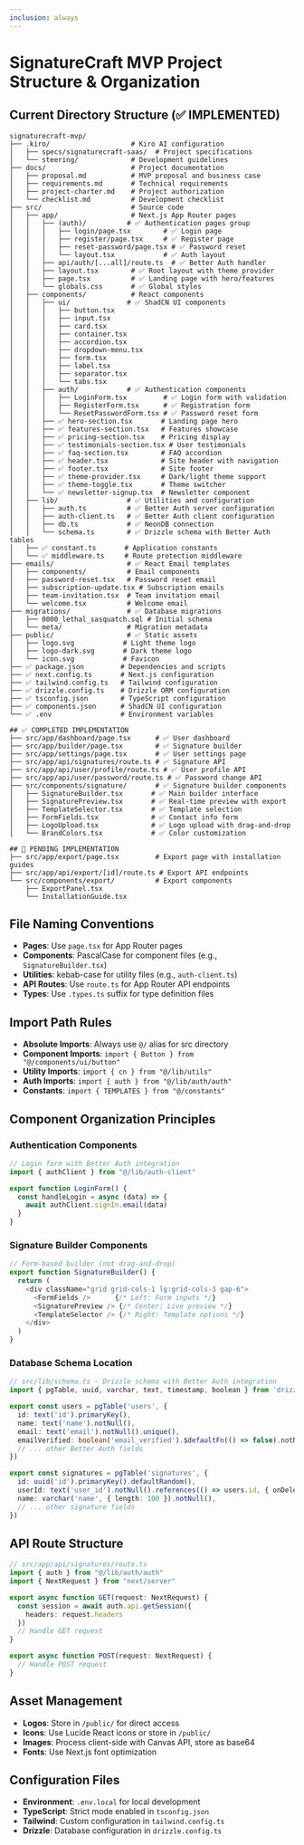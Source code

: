 ```yaml
---
inclusion: always
---
```


# SignatureCraft MVP Project Structure & Organization

## Current Directory Structure (✅ IMPLEMENTED)
```
signaturecraft-mvp/
├── .kiro/                    # Kiro AI configuration
│   ├── specs/signaturecraft-saas/  # Project specifications
│   └── steering/             # Development guidelines
├── docs/                     # Project documentation
│   ├── proposal.md           # MVP proposal and business case
│   ├── requirements.md       # Technical requirements
│   ├── project-charter.md    # Project authorization
│   └── checklist.md          # Development checklist
├── src/                      # Source code
│   ├── app/                  # Next.js App Router pages
│   │   ├── (auth)/          # ✅ Authentication pages group
│   │   │   ├── login/page.tsx        # ✅ Login page
│   │   │   ├── register/page.tsx     # ✅ Register page
│   │   │   ├── reset-password/page.tsx # ✅ Password reset
│   │   │   └── layout.tsx            # ✅ Auth layout
│   │   ├── api/auth/[...all]/route.ts  # ✅ Better Auth handler
│   │   ├── layout.tsx        # ✅ Root layout with theme provider
│   │   ├── page.tsx          # ✅ Landing page with hero/features
│   │   └── globals.css       # ✅ Global styles
│   ├── components/           # React components
│   │   ├── ui/              # ✅ ShadCN UI components
│   │   │   ├── button.tsx
│   │   │   ├── input.tsx
│   │   │   ├── card.tsx
│   │   │   ├── container.tsx
│   │   │   ├── accordion.tsx
│   │   │   ├── dropdown-menu.tsx
│   │   │   ├── form.tsx
│   │   │   ├── label.tsx
│   │   │   ├── separator.tsx
│   │   │   └── tabs.tsx
│   │   ├── auth/            # ✅ Authentication components
│   │   │   ├── LoginForm.tsx         # ✅ Login form with validation
│   │   │   ├── RegisterForm.tsx      # ✅ Registration form
│   │   │   └── ResetPasswordForm.tsx # ✅ Password reset form
│   │   ├── ✅ hero-section.tsx       # Landing page hero
│   │   ├── ✅ features-section.tsx   # Features showcase
│   │   ├── ✅ pricing-section.tsx    # Pricing display
│   │   ├── ✅ testimonials-section.tsx # User testimonials
│   │   ├── ✅ faq-section.tsx        # FAQ accordion
│   │   ├── ✅ header.tsx             # Site header with navigation
│   │   ├── ✅ footer.tsx             # Site footer
│   │   ├── ✅ theme-provider.tsx     # Dark/light theme support
│   │   ├── ✅ theme-toggle.tsx       # Theme switcher
│   │   └── ✅ newsletter-signup.tsx  # Newsletter component
│   ├── lib/                 # ✅ Utilities and configuration
│   │   ├── auth.ts          # ✅ Better Auth server configuration
│   │   ├── auth-client.ts   # ✅ Better Auth client configuration
│   │   ├── db.ts            # ✅ NeonDB connection
│   │   └── schema.ts        # ✅ Drizzle schema with Better Auth tables
│   ├── ✅ constant.ts       # Application constants
│   └── ✅ middleware.ts     # Route protection middleware
├── emails/                  # ✅ React Email templates
│   ├── components/          # Email components
│   ├── password-reset.tsx   # Password reset email
│   ├── subscription-update.tsx # Subscription emails
│   ├── team-invitation.tsx  # Team invitation email
│   └── welcome.tsx          # Welcome email
├── migrations/              # ✅ Database migrations
│   ├── 0000_lethal_sasquatch.sql # Initial schema
│   └── meta/                # Migration metadata
├── public/                  # ✅ Static assets
│   ├── logo.svg            # Light theme logo
│   ├── logo-dark.svg       # Dark theme logo
│   └── icon.svg            # Favicon
├── ✅ package.json         # Dependencies and scripts
├── ✅ next.config.ts       # Next.js configuration
├── ✅ tailwind.config.ts   # Tailwind configuration
├── ✅ drizzle.config.ts    # Drizzle ORM configuration
├── ✅ tsconfig.json        # TypeScript configuration
├── ✅ components.json      # ShadCN UI configuration
└── ✅ .env                 # Environment variables

## ✅ COMPLETED IMPLEMENTATION
├── src/app/dashboard/page.tsx      # ✅ User dashboard
├── src/app/builder/page.tsx        # ✅ Signature builder
├── src/app/settings/page.tsx       # ✅ User settings page
├── src/app/api/signatures/route.ts # ✅ Signature API
├── src/app/api/user/profile/route.ts # ✅ User profile API
├── src/app/api/user/password/route.ts # ✅ Password change API
├── src/components/signature/       # ✅ Signature builder components
│   ├── SignatureBuilder.tsx       # ✅ Main builder interface
│   ├── SignaturePreview.tsx       # ✅ Real-time preview with export
│   ├── TemplateSelector.tsx       # ✅ Template selection
│   ├── FormFields.tsx             # ✅ Contact info form
│   ├── LogoUpload.tsx             # ✅ Logo upload with drag-and-drop
│   └── BrandColors.tsx            # ✅ Color customization

## 🚧 PENDING IMPLEMENTATION
├── src/app/export/page.tsx         # Export page with installation guides
├── src/app/api/export/[id]/route.ts # Export API endpoints
└── src/components/export/          # Export components
    ├── ExportPanel.tsx
    └── InstallationGuide.tsx
```

## File Naming Conventions
- **Pages**: Use `page.tsx` for App Router pages
- **Components**: PascalCase for component files (e.g., `SignatureBuilder.tsx`)
- **Utilities**: kebab-case for utility files (e.g., `auth-client.ts`)
- **API Routes**: Use `route.ts` for App Router API endpoints
- **Types**: Use `.types.ts` suffix for type definition files

## Import Path Rules
- **Absolute Imports**: Always use `@/` alias for src directory
- **Component Imports**: `import { Button } from "@/components/ui/button"`
- **Utility Imports**: `import { cn } from "@/lib/utils"`
- **Auth Imports**: `import { auth } from "@/lib/auth/auth"`
- **Constants**: `import { TEMPLATES } from "@/constants"`

## Component Organization Principles

### Authentication Components
```typescript
// Login form with Better Auth integration
import { authClient } from "@/lib/auth-client"

export function LoginForm() {
  const handleLogin = async (data) => {
    await authClient.signIn.email(data)
  }
}
```

### Signature Builder Components
```typescript
// Form-based builder (not drag-and-drop)
export function SignatureBuilder() {
  return (
    <div className="grid grid-cols-1 lg:grid-cols-3 gap-6">
      <FormFields />      {/* Left: Form inputs */}
      <SignaturePreview /> {/* Center: Live preview */}
      <TemplateSelector /> {/* Right: Template options */}
    </div>
  )
}
```

### Database Schema Location
```typescript
// src/lib/schema.ts - Drizzle schema with Better Auth integration
import { pgTable, uuid, varchar, text, timestamp, boolean } from 'drizzle-orm/pg-core'

export const users = pgTable('users', {
  id: text('id').primaryKey(),
  name: text('name').notNull(),
  email: text('email').notNull().unique(),
  emailVerified: boolean('email_verified').$defaultFn(() => false).notNull(),
  // ... other Better Auth fields
})

export const signatures = pgTable('signatures', {
  id: uuid('id').primaryKey().defaultRandom(),
  userId: text('user_id').notNull().references(() => users.id, { onDelete: 'cascade' }),
  name: varchar('name', { length: 100 }).notNull(),
  // ... other signature fields
})
```

## API Route Structure
```typescript
// src/app/api/signatures/route.ts
import { auth } from "@/lib/auth/auth"
import { NextRequest } from "next/server"

export async function GET(request: NextRequest) {
  const session = await auth.api.getSession({
    headers: request.headers
  })
  // Handle GET request
}

export async function POST(request: NextRequest) {
  // Handle POST request
}
```

## Asset Management
- **Logos**: Store in `/public/` for direct access
- **Icons**: Use Lucide React icons or store in `/public/`
- **Images**: Process client-side with Canvas API, store as base64
- **Fonts**: Use Next.js font optimization

## Configuration Files
- **Environment**: `.env.local` for local development
- **TypeScript**: Strict mode enabled in `tsconfig.json`
- **Tailwind**: Custom configuration in `tailwind.config.ts`
- **Drizzle**: Database configuration in `drizzle.config.ts`